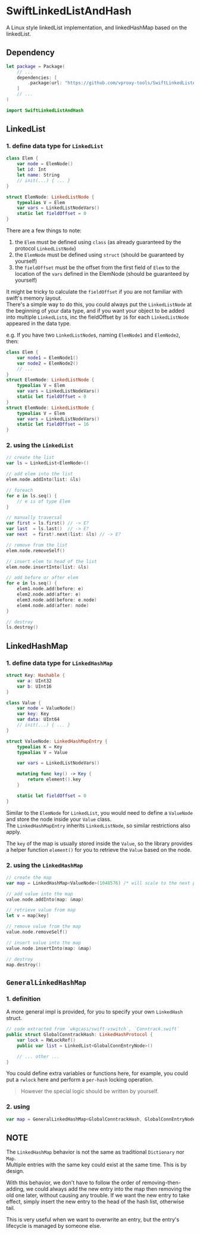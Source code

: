 # SwiftLinkedListAndHash

A Linux style linkedList implementation, and linkedHashMap based on the linkedList.

## Dependency

```swift
let package = Package(
    // ...
    dependencies: [
        .package(url: "https://github.com/vproxy-tools/SwiftLinkedListAndHash", branch: "stable"),
    ]
    // ...
)
```

```swift
import SwiftLinkedListAndHash
```

## LinkedList

### 1. define data type for `LinkedList`

```swift
class Elem {
    var node = ElemNode()
    let id: Int
    let name: String
    // init(...) { ... }
}

struct ElemNode: LinkedListNode {
    typealias V = Elem
    var vars = LinkedListNodeVars()
    static let fieldOffset = 0
}
```

There are a few things to note:

1. the `Elem` must be defined using `class` (as already guaranteed by the protocol `LinkedListNode`)
2. the `ElemNode` must be defined using `struct` (should be guaranteed by yourself)
3. the `fieldOffset` must be the offset from the first field of `Elem` to the location of the `vars` defined in the ElemNode (should be guaranteed by yourself)

It might be tricky to calculate the `fieldOffset` if you are not familiar with swift's memory layout.  
There's a simple way to do this, you could always put the `LinkedListNode` at the beginning of your data type, and if you want your object to be added into multiple `LinkedList`s, inc the fieldOffset by `16` for each `LinkedListNode` appeared in the data type.

e.g. If you have two `LinkedListNode`s, naming `ElemNode1` and `ElemNode2`, then:

```swift
class Elem {
    var node1 = ElemNode1()
    var node2 = ElemNode2()
    // ...
}
struct ElemNode: LinkedListNode {
    typealias V = Elem
    var vars = LinkedListNodeVars()
    static let fieldOffset = 0
}
struct ElemNode: LinkedListNode {
    typealias V = Elem
    var vars = LinkedListNodeVars()
    static let fieldOffset = 16
}
```

### 2. using the `LinkedList`

```swift
// create the list
var ls = LinkedList<ElemNode>()

// add elem into the list
elem.node.addInto(list: &ls)

// foreach
for e in ls.seq() {
    // e is of type Elem
}

// manually traversal
var first = ls.first() // -> E?
var last  = ls.last()  // -> E?
var next  = first!.next(list: &ls) // -> E?

// remove from the list
elem.node.removeSelf()

// insert elem to head of the list
elem.node.insertInto(list: &ls)

// add before or after elem
for e in ls.seq() {
    elem1.node.add(before: e)
    elem2.node.add(after: e)
    elem3.node.add(before: e.node)
    elem4.node.add(after: node)
}

// destroy
ls.destroy()
```

## LinkedHashMap

### 1. define data type for `LinkedHashMap`

```swift
struct Key: Hashable {
    var a: UInt32
    var b: UInt16
}

class Value {
    var node = ValueNode()
    var key: Key
    var data: UInt64
    // init(...) { ... }
}

struct ValueNode: LinkedHashMapEntry {
    typealias K = Key
    typealias V = Value

    var vars = LinkedListNodeVars()

    mutating func key() -> Key {
        return element().key
    }

    static let fieldOffset = 0
}
```

Similar to the `ElemNode` for `LinkedList`, you would need to define a `ValueNode` and store the node inside your `Value` class.  
The `LinkedHashMapEntry` inherits `LinkedListNode`, so similar restrictions also apply.

The `key` of the map is usually stored inside the `Value`, so the library provides a helper function `element()` for you to retrieve the `Value` based on the node.

### 2. using the `LinkedHashMap`

```swift
// create the map
var map = LinkedHashMap<ValueNode>(1048576) /* will scale to the next power of 2 number */

// add value into the map
value.node.addInto(map: &map)

// retrieve value from map
let v = map[key]

// remove value from the map
value.node.removeSelf()

// insert value into the map
value.node.insertInto(map: &map)

// destroy
map.destroy()
```

## `GeneralLinkedHashMap`

### 1. definition

A more general impl is provided, for you to specify your own `LinkedHash` struct.

```swift
// code extracted from `wkgcass/swift-vswitch`, `Conntrack.swift`
public struct GlobalConntrackHash: LinkedHashProtocol {
    var lock = RWLockRef()
    public var list = LinkedList<GlobalConnEntryNode>()

    // ... other ...
}
```

You could define extra variables or functions here, for example, you could put a `rwlock` here and perform a `per-hash` locking operation.

> However the special logic should be written by yourself.

### 2. using

```swift
var map = GeneralLinkedHashMap<GlobalConntrackHash, GlobalConnEntryNode>()
```

## NOTE

The `LinkedHashMap` behavior is not the same as traditional `Dictionary` nor `Map`.  
Multiple entries with the same key could exist at the same time. This is by design.

With this behavior, we don't have to follow the order of removing-then-adding, we could always add the new entry into the map then removing the old one later, without causing any trouble. If we want the new entry to take effect, simply insert the new entry to the head of the hash list, otherwise tail.

This is very useful when we want to overwrite an entry, but the entry's lifecycle is managed by someone else.
